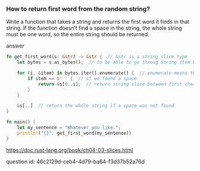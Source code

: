 ### How to return first word from the random string?

Write a function that takes a string and returns the first word it finds in that string. 
If the function doesn’t find a space in the string, the whole string must be one word, 
so the entire string should be returned.

answer
```rust
fn get_first_word(s: &str) -> &str {  // &str is a string slice type
    let bytes = s.as_bytes();  // to be able to go throug String item by item

    for (i, &item) in bytes.iter().enumerate() {  // enumerate means the same as in Python
        if item == b' ' {  // if we found a space
            return &s[0..i];  // return string slice between first character and space
        }
    }

    &s[..]  // return the whole string if a space was not found
}

fn main() {
    let my_sentence = "Whatever you like.";
    println!("{}", get_first_word(my_sentence))
}
```

https://doc.rust-lang.org/book/ch04-03-slices.html


question id: 46c2129d-ceb4-4d79-ba64-f3d37b52a76d